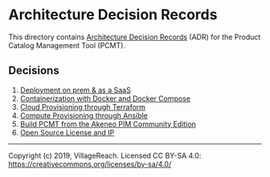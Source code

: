 # Architecture Decision Records

This directory contains [Architecture Decision Records][1] (ADR) for the Product 
Catalog Management Tool (PCMT).

[1]: http://thinkrelevance.com/blog/2011/11/15/documenting-architecture-decisions

## Decisions

1. [Deployment on prem & as a SaaS](adr-001.md)
1. [Containerization with Docker and Docker Compose](adr-002.md)
1. [Cloud Provisioning through Terraform](adr-003.md)
1. [Compute Provisioning through Ansible](adr-004.md)
1. [Build PCMT from the Akeneo PIM Community Edition](adr-005.md)
1. [Open Source License and IP](adr-006.md)

---
Copyright (c) 2019, VillageReach.  Licensed CC BY-SA 4.0:  https://creativecommons.org/licenses/by-sa/4.0/
